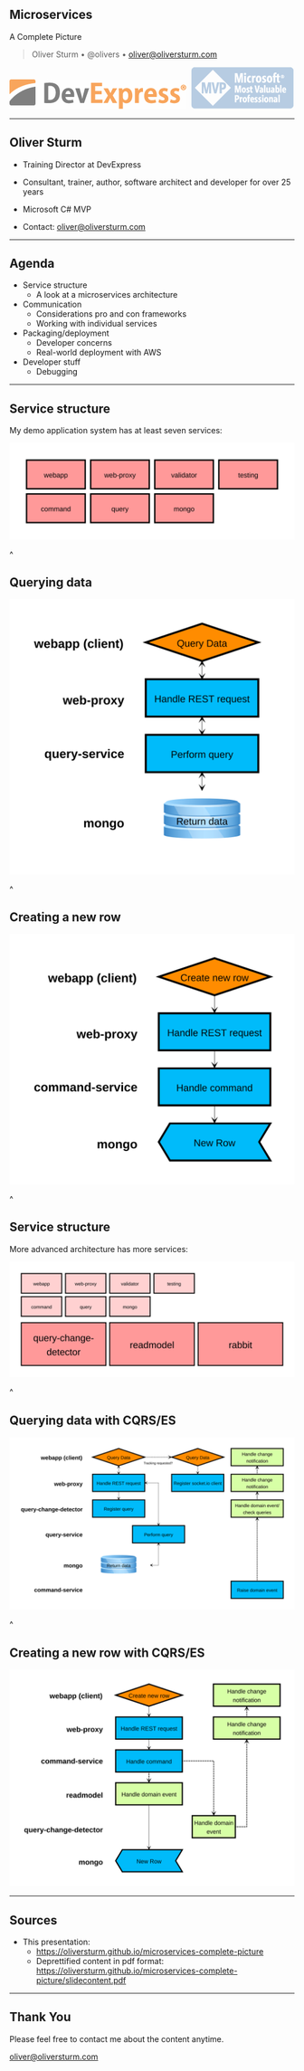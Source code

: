 ## Microservices

A Complete Picture


> Oliver Sturm &bull; @olivers &bull; oliver@oliversturm.com

<img src="devexpress.png" class="plain" style="background:transparent;opacity:0.7;" alt="DevExpress">&nbsp;&nbsp;<img src="mvp.png" class="plain" style="background:transparent;opacity:0.4;" alt="MVP">

---

## Oliver Sturm

* Training Director at DevExpress
* Consultant, trainer, author, software architect and developer for over 25 years
* Microsoft C# MVP

* Contact: oliver@oliversturm.com

---

## Agenda

* Service structure 
  * A look at a microservices architecture
* Communication
  * Considerations pro and con frameworks
  * Working with individual services
* Packaging/deployment
  * Developer concerns
  * Real-world deployment with AWS
* Developer stuff
  * Debugging

---

## Service structure

My demo application system has at least seven services:

<img src="services1.svg" style="background: white;" alt="Services">

^

## Querying data

<img src="query.svg" style="background: white;" alt="Querying data">

^

## Creating a new row

<img src="create-new-row.svg" style="background: white;" alt="Creating a new row">

^

## Service structure

More advanced architecture has more services:

<img src="services2.svg" style="background: white;" alt="More Services">

^

## Querying data with CQRS/ES

<img src="es-query.svg" style="background: white;" alt="Querying data with CQRS/Event Sourcing">

^

## Creating a new row with CQRS/ES

<img src="es-create-new-row.svg" style="background: white;" alt="Creating a new row with CQRS/Event Sourcing">


---

## Sources

* This presentation: 
  * https://oliversturm.github.io/microservices-complete-picture
  * Deprettified content in pdf format: https://oliversturm.github.io/microservices-complete-picture/slidecontent.pdf

---

## Thank You

Please feel free to contact me about the content anytime.

oliver@oliversturm.com
